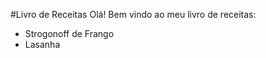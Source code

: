 #Livro de Receitas
Olá! Bem vindo ao meu livro de receitas:

 - Strogonoff de Frango
  - Lasanha
  
	
